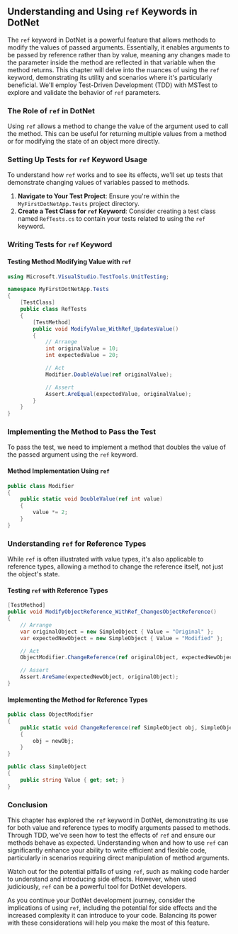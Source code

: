 ## Understanding and Using `ref` Keywords in DotNet

The `ref` keyword in DotNet is a powerful feature that allows methods to modify the values of passed arguments. Essentially, it enables arguments to be passed by reference rather than by value, meaning any changes made to the parameter inside the method are reflected in that variable when the method returns. This chapter will delve into the nuances of using the `ref` keyword, demonstrating its utility and scenarios where it's particularly beneficial. We'll employ Test-Driven Development (TDD) with MSTest to explore and validate the behavior of `ref` parameters.

### The Role of `ref` in DotNet

Using `ref` allows a method to change the value of the argument used to call the method. This can be useful for returning multiple values from a method or for modifying the state of an object more directly.

### Setting Up Tests for `ref` Keyword Usage

To understand how `ref` works and to see its effects, we'll set up tests that demonstrate changing values of variables passed to methods.

1. **Navigate to Your Test Project**: Ensure you're within the `MyFirstDotNetApp.Tests` project directory.
2. **Create a Test Class for `ref` Keyword**: Consider creating a test class named `RefTests.cs` to contain your tests related to using the `ref` keyword.

### Writing Tests for `ref` Keyword

#### Testing Method Modifying Value with `ref`

```csharp
using Microsoft.VisualStudio.TestTools.UnitTesting;

namespace MyFirstDotNetApp.Tests
{
    [TestClass]
    public class RefTests
    {
        [TestMethod]
        public void ModifyValue_WithRef_UpdatesValue()
        {
            // Arrange
            int originalValue = 10;
            int expectedValue = 20;

            // Act
            Modifier.DoubleValue(ref originalValue);

            // Assert
            Assert.AreEqual(expectedValue, originalValue);
        }
    }
}
```

### Implementing the Method to Pass the Test

To pass the test, we need to implement a method that doubles the value of the passed argument using the `ref` keyword.

#### Method Implementation Using `ref`

```csharp
public class Modifier
{
    public static void DoubleValue(ref int value)
    {
        value *= 2;
    }
}
```

### Understanding `ref` for Reference Types

While `ref` is often illustrated with value types, it's also applicable to reference types, allowing a method to change the reference itself, not just the object's state.

#### Testing `ref` with Reference Types

```csharp
[TestMethod]
public void ModifyObjectReference_WithRef_ChangesObjectReference()
{
    // Arrange
    var originalObject = new SimpleObject { Value = "Original" };
    var expectedNewObject = new SimpleObject { Value = "Modified" };

    // Act
    ObjectModifier.ChangeReference(ref originalObject, expectedNewObject);

    // Assert
    Assert.AreSame(expectedNewObject, originalObject);
}
```

#### Implementing the Method for Reference Types

```csharp
public class ObjectModifier
{
    public static void ChangeReference(ref SimpleObject obj, SimpleObject newObj)
    {
        obj = newObj;
    }
}

public class SimpleObject
{
    public string Value { get; set; }
}
```

### Conclusion

This chapter has explored the `ref` keyword in DotNet, demonstrating its use for both value and reference types to modify arguments passed to methods. Through TDD, we've seen how to test the effects of `ref` and ensure our methods behave as expected. Understanding when and how to use `ref` can significantly enhance your ability to write efficient and flexible code, particularly in scenarios requiring direct manipulation of method arguments.

Watch out for the potential pitfalls of using `ref`, such as making code harder to understand and introducing side effects. However, when used judiciously, `ref` can be a powerful tool for DotNet developers.

As you continue your DotNet development journey, consider the implications of using `ref`, including the potential for side effects and the increased complexity it can introduce to your code. Balancing its power with these considerations will help you make the most of this feature.
